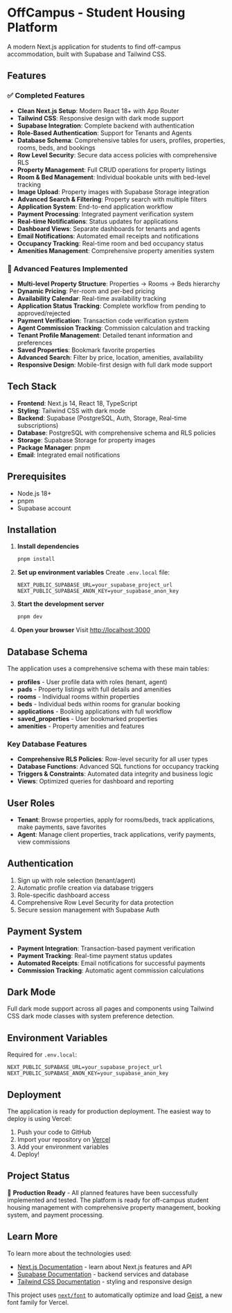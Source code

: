 # OffCampus - Student Housing Platform

A modern Next.js application for students to find off-campus accommodation, built with Supabase and Tailwind CSS.

## Features

### ✅ Completed Features
- **Clean Next.js Setup**: Modern React 18+ with App Router
- **Tailwind CSS**: Responsive design with dark mode support
- **Supabase Integration**: Complete backend with authentication
- **Role-Based Authentication**: Support for Tenants and Agents
- **Database Schema**: Comprehensive tables for users, profiles, properties, rooms, beds, and bookings
- **Row Level Security**: Secure data access policies with comprehensive RLS
- **Property Management**: Full CRUD operations for property listings
- **Room & Bed Management**: Individual bookable units with bed-level tracking
- **Image Upload**: Property images with Supabase Storage integration
- **Advanced Search & Filtering**: Property search with multiple filters
- **Application System**: End-to-end application workflow
- **Payment Processing**: Integrated payment verification system
- **Real-time Notifications**: Status updates for applications
- **Dashboard Views**: Separate dashboards for tenants and agents
- **Email Notifications**: Automated email receipts and notifications
- **Occupancy Tracking**: Real-time room and bed occupancy status
- **Amenities Management**: Comprehensive property amenities system

### 🎯 Advanced Features Implemented
- **Multi-level Property Structure**: Properties → Rooms → Beds hierarchy
- **Dynamic Pricing**: Per-room and per-bed pricing
- **Availability Calendar**: Real-time availability tracking
- **Application Status Tracking**: Complete workflow from pending to approved/rejected
- **Payment Verification**: Transaction code verification system
- **Agent Commission Tracking**: Commission calculation and tracking
- **Tenant Profile Management**: Detailed tenant information and preferences
- **Saved Properties**: Bookmark favorite properties
- **Advanced Search**: Filter by price, location, amenities, availability
- **Responsive Design**: Mobile-first design with full dark mode support

## Tech Stack

- **Frontend**: Next.js 14, React 18, TypeScript
- **Styling**: Tailwind CSS with dark mode
- **Backend**: Supabase (PostgreSQL, Auth, Storage, Real-time subscriptions)
- **Database**: PostgreSQL with comprehensive schema and RLS policies
- **Storage**: Supabase Storage for property images
- **Package Manager**: pnpm
- **Email**: Integrated email notifications

## Prerequisites

- Node.js 18+ 
- pnpm
- Supabase account

## Installation

1. **Install dependencies**
   ```bash
   pnpm install
   ```

2. **Set up environment variables**
   Create `.env.local` file:
   ```env
   NEXT_PUBLIC_SUPABASE_URL=your_supabase_project_url
   NEXT_PUBLIC_SUPABASE_ANON_KEY=your_supabase_anon_key
   ```

3. **Start the development server**
   ```bash
   pnpm dev
   ```

4. **Open your browser**
   Visit [http://localhost:3000](http://localhost:3000)

## Database Schema

The application uses a comprehensive schema with these main tables:

- **profiles** - User profile data with roles (tenant, agent)
- **pads** - Property listings with full details and amenities
- **rooms** - Individual rooms within properties
- **beds** - Individual beds within rooms for granular booking
- **applications** - Booking applications with full workflow
- **saved_properties** - User bookmarked properties
- **amenities** - Property amenities and features

### Key Database Features
- **Comprehensive RLS Policies**: Row-level security for all user types
- **Database Functions**: Advanced SQL functions for occupancy tracking
- **Triggers & Constraints**: Automated data integrity and business logic
- **Views**: Optimized queries for dashboard and reporting

## User Roles

- **Tenant**: Browse properties, apply for rooms/beds, track applications, make payments, save favorites
- **Agent**: Manage client properties, track applications, verify payments, view commissions

## Authentication

1. Sign up with role selection (tenant/agent)
2. Automatic profile creation via database triggers
3. Role-specific dashboard access
4. Comprehensive Row Level Security for data protection
5. Secure session management with Supabase Auth

## Payment System

- **Payment Integration**: Transaction-based payment verification
- **Payment Tracking**: Real-time payment status updates
- **Automated Receipts**: Email notifications for successful payments
- **Commission Tracking**: Automatic agent commission calculations

## Dark Mode

Full dark mode support across all pages and components using Tailwind CSS dark mode classes with system preference detection.

## Environment Variables

Required for `.env.local`:
```env
NEXT_PUBLIC_SUPABASE_URL=your_supabase_project_url
NEXT_PUBLIC_SUPABASE_ANON_KEY=your_supabase_anon_key
```

## Deployment

The application is ready for production deployment. The easiest way to deploy is using Vercel:

1. Push your code to GitHub
2. Import your repository on [Vercel](https://vercel.com)
3. Add your environment variables
4. Deploy!

## Project Status

🎉 **Production Ready** - All planned features have been successfully implemented and tested. The platform is ready for off-campus student housing management with comprehensive property management, booking system, and payment processing.

## Learn More

To learn more about the technologies used:

- [Next.js Documentation](https://nextjs.org/docs) - learn about Next.js features and API
- [Supabase Documentation](https://supabase.com/docs) - backend services and database
- [Tailwind CSS Documentation](https://tailwindcss.com/docs) - styling and responsive design

This project uses [`next/font`](https://nextjs.org/docs/app/building-your-application/optimizing/fonts) to automatically optimize and load [Geist](https://vercel.com/font), a new font family for Vercel.
